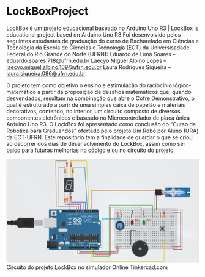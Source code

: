 # LockBoxProject
LockBox é um projeto educacional baseado no Arduino Uno R3 | LockBox is educational project based on Arduino Uno R3
Foi desenvolvido pelos seguintes estudantes de graduação do curso de Bacharelado em Ciências e Tecnologia da Escola de Ciências e Tecnologia (ECT) da Universisadade Federal do Rio Grande do Norte (UFRN):
Eduardo de Lima Soares – eduardo.soares.718@ufrn.edu.br
Laécyo Miguel Albino Lopes – laecyo.miguel.albino.109@ufrn.edu.br
Laura Rodrigues Siqueira – laura.siqueira.086@ufrn.edu.br.

O projeto tem como objetivo o ensino e estimulação do raciocínio lógico-matemático a partir da proposição de desafios matemáticos que, quando desvendados, resultam na combinação que abre o Cofre Demonstrativo, o qual é estruturado a parir de uma simples caixa de papelão e materiais decorativos, contendo, no interior, um circuito composto de diversos componentes eletrônicos e baseado no Microcontrolador de placa única Arduino Uno R3.
O LockBox foi apresentado como conclusão do "Curso de Robótica para Graduandos" ofertado pelo  projeto Um Robô por Aluno (URA) da ECT-UFRN.
Este repositório tem a finalidade de guardar o que se criou ao decorrer dos dias de desenvolvimento do LockBox, assim como ser palco para futuras melhorias no código e ou no circuito do projeto.

<img src="Circuito%20do%20projeto%20no%20Simulador%20Online%20Tinkercad.png" alt="Circuito LockBox no simulador Online Tinkercad">
Circuito do projeto LockBox no simulador Online Tinkercad.com
